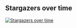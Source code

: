 ## Stargazers over time

[![Stargazers over time](https://starchart.cc/stacksjs/httx.svg?variant=adaptive)](https://starchart.cc/stacksjs/httx)
